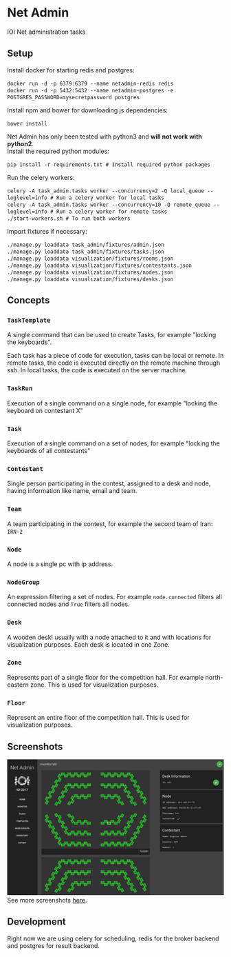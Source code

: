 # Net Admin
IOI Net administration tasks

## Setup

Install docker for starting redis and postgres:
```
docker run -d -p 6379:6379 --name netadmin-redis redis
docker run -d -p 5432:5432 --name netadmin-postgres -e POSTGRES_PASSWORD=mysecretpassword postgres
```

Install npm and bower for downloading js dependencies:
```
bower install
```

Net Admin has only been tested with python3 and **will not work with python2**.   
Install the required python modules:
```
pip install -r requirements.txt # Install required python packages
```

Run the celery workers:
```
celery -A task_admin.tasks worker --concurrency=2 -Q local_queue --loglevel=info # Run a celery worker for local tasks
celery -A task_admin.tasks worker --concurrency=10 -Q remote_queue --loglevel=info # Run a celery worker for remote tasks
./start-workers.sh # To run both workers
```

Import fixtures if necessary:
```
./manage.py loaddata task_admin/fixtures/admin.json
./manage.py loaddata task_admin/fixtures/tasks.json
./manage.py loaddata visualization/fixtures/rooms.json
./manage.py loaddata visualization/fixtures/contestants.json
./manage.py loaddata visualization/fixtures/nodes.json
./manage.py loaddata visualization/fixtures/desks.json
```


## Concepts

### `TaskTemplate`
  A single command that can be used to create Tasks, for example "locking the keyboards".

  Each task has a piece of code for execution, tasks can be local or remote. In remote tasks, the 
  code is executed directly on the remote machine through ssh. In local tasks, the code is executed on the server machine.

### `TaskRun`
 Execution of a single command on a single node, for example "locking the keyboard on contestant X"

### `Task`
 Execution of a single command on a set of nodes, for example "locking the keyboards of all contestants"

### `Contestant`
 Single person participating in the contest, assigned to a desk and node, having information like name, email and team.

### `Team`
 A team participating in the contest, for example the second team of Iran: `IRN-2`

### `Node`
 A node is a single pc with ip address.

### `NodeGroup`
 An expression filtering a set of nodes. For example `node.connected` filters all connected nodes and `True` filters all nodes.

### `Desk`
 A wooden desk! usually with a node attached to it and with locations for visualization purposes. Each desk is located in one Zone.

### `Zone`
 Represents part of a single floor for the competition hall. For example north-eastern zone. This is used for visualization purposes.

### `Floor`
 Represent an entire floor of the competition hall. This is used for visualization purposes.

## Screenshots
 ![Monitor Page](https://raw.githubusercontent.com/ioi-2017/net-admin/master/docs/screenshots/monitor.png)
 See more screenshots [here](https://github.com/ioi-2017/net-admin/tree/master/docs/screenshots).

## Development

Right now we are using celery for scheduling, redis for the broker backend and postgres for result backend.
